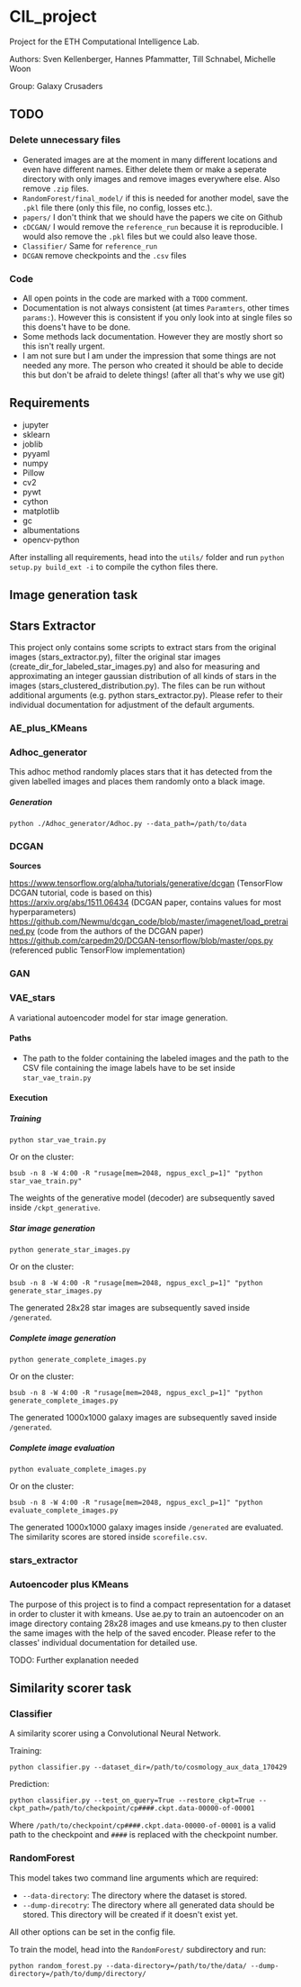 # CIL_project
Project for the ETH Computational Intelligence Lab.

Authors: Sven Kellenberger, Hannes Pfammatter, Till Schnabel, Michelle Woon

Group: Galaxy Crusaders

## TODO

### Delete unnecessary files

- Generated images are at the moment in many different locations and even have different names. Either delete them or make a seperate directory with only images and remove images everywhere else. Also remove `.zip` files.
- `RandomForest/final_model/` if this is needed for another model, save the `.pkl` file there (only this file, no config, losses etc.).
- `papers/` I don't think that we should have the papers we cite on Github
- `cDCGAN/` I would remove the `reference_run` because it is reproducible. I would also remove the `.pkl` files but we could also leave those.
- `Classifier/` Same for `reference_run`
- `DCGAN` remove checkpoints and the `.csv` files

### Code

- All open points in the code are marked with a `TODO` comment.
- Documentation is not always consistent (at times `Paramters`, other times `params:`). However this is consistent if you only look into at single files so this doens't have to be done.
- Some methods lack documentation. However they are mostly short so this isn't really urgent.
- I am not sure but I am under the impression that some things are not needed any more. The person who created it should be able to decide this but don't be afraid to delete things! (after all that's why we use git)

## Requirements

- jupyter
- sklearn
- joblib
- pyyaml
- numpy
- Pillow
- cv2
- pywt
- cython
- matplotlib
- gc
- albumentations
- opencv-python

After installing all requirements, head into the `utils/` folder and run `python setup.py build_ext -i`
to compile the cython files there.

## Image generation task

## Stars Extractor

This project only contains some scripts to extract stars from the original images (stars_extractor.py), filter the original star images (create_dir_for_labeled_star_images.py) and also for measuring and approximating an integer gaussian distribution of all kinds of stars in the images (stars_clustered_distribution.py). The files can be run without additional arguments (e.g. python stars_extractor.py). Please refer to their individual documentation for adjustment of the default arguments.

### AE_plus_KMeans

### Adhoc_generator

This adhoc method randomly places stars that it has detected from the given labelled images and
places them randomly onto a black image.

##### Generation
`python ./Adhoc_generator/Adhoc.py --data_path=/path/to/data`


### DCGAN

**Sources**

https://www.tensorflow.org/alpha/tutorials/generative/dcgan (TensorFlow DCGAN tutorial, code is based on this)  
https://arxiv.org/abs/1511.06434 (DCGAN paper, contains values for most hyperparameters)  
https://github.com/Newmu/dcgan_code/blob/master/imagenet/load_pretrained.py (code from the authors of the DCGAN paper)  
https://github.com/carpedm20/DCGAN-tensorflow/blob/master/ops.py (referenced public TensorFlow implementation)  

### GAN

### VAE_stars

A variational autoencoder model for star image generation.

#### Paths
- The path to the folder containing the labeled images and the path to the CSV file containing the image labels have to be set inside `star_vae_train.py`

#### Execution
##### Training

`python star_vae_train.py`

Or on the cluster:

`bsub -n 8 -W 4:00 -R "rusage[mem=2048, ngpus_excl_p=1]" "python star_vae_train.py"`

The weights of the generative model (decoder) are subsequently saved inside `/ckpt_generative`.

##### Star image generation

`python generate_star_images.py`

Or on the cluster:

`bsub -n 8 -W 4:00 -R "rusage[mem=2048, ngpus_excl_p=1]" "python generate_star_images.py`

The generated 28x28 star images are subsequently saved inside `/generated`.

##### Complete image generation

`python generate_complete_images.py`

Or on the cluster:

`bsub -n 8 -W 4:00 -R "rusage[mem=2048, ngpus_excl_p=1]" "python generate_complete_images.py`

The generated 1000x1000 galaxy images are subsequently saved inside `/generated`.

##### Complete image evaluation

`python evaluate_complete_images.py`

Or on the cluster:

`bsub -n 8 -W 4:00 -R "rusage[mem=2048, ngpus_excl_p=1]" "python evaluate_complete_images.py`

The generated 1000x1000 galaxy images inside `/generated` are evaluated. The similarity scores are stored inside `scorefile.csv`.

### stars_extractor

### Autoencoder plus KMeans

The purpose of this project is to find a compact representation for a dataset in order to cluster it with kmeans.
Use ae.py to train an autoencoder on an image directory containg 28x28 images
and use kmeans.py to then cluster the same images with the help of the saved encoder. Please refer to the classes'
individual documentation for detailed use.

TODO: Further explanation needed

## Similarity scorer task

### Classifier

A similarity scorer using a Convolutional Neural Network.

Training:

    python classifier.py --dataset_dir=/path/to/cosmology_aux_data_170429

Prediction:

    python classifier.py --test_on_query=True --restore_ckpt=True --ckpt_path=/path/to/checkpoint/cp####.ckpt.data-00000-of-00001

Where `/path/to/checkpoint/cp####.ckpt.data-00000-of-00001`
is a valid path to the checkpoint and `####` is replaced with the checkpoint number.

### RandomForest

This model takes two command line arguments which are required:

- `--data-directory`: The directory where the dataset is stored.
- `--dump-direcotry`: The directory where all generated data should be stored. This directory
will be created if it doesn't exist yet.

All other options can be set in the config file.

To train the model, head into the `RandomForest/` subdirectory and run:

    python random_forest.py --data-directory=/path/to/the/data/ --dump-directory=/path/to/dump/directory/
